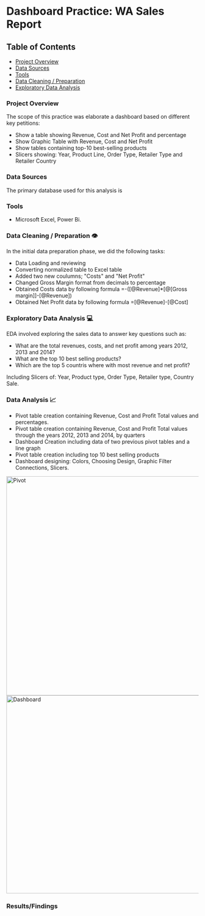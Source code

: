 # Dashboard Practice: WA Sales Report
## Table of Contents

- [Project Overview](#project-overview)
- [Data Sources](#data-sources)
- [Tools](#tools)
- [Data Cleaning / Preparation](#data-cleaning--preparation)
- [Exploratory Data Analysis](#exploratory-data-analysis)

### Project Overview 
The scope of this practice was elaborate a dashboard based on different key petitions:

- Show a table showing Revenue, Cost and Net Profit and percentage
- Show Graphic Table with Revenue, Cost and Net Profit
- Show tables containing top-10 best-selling products
- Slicers showing: Year, Product Line, Order Type, Retailer Type and Retailer Country  

### Data Sources
The primary database used for this analysis is 

### Tools
- Microsoft Excel, Power Bi.

### Data Cleaning / Preparation 👁️
In the initial data preparation phase, we did the following tasks:

- Data Loading and reviewing
- Converting normalized table to Excel table
- Added two new coulumns; "Costs" and "Net Profit"
- Changed Gross Margin format from decimals to percentage
- Obtained Costs data by following formula =-([@Revenue]*[@[Gross margin]]-[@Revenue])
- Obtained Net Profit data by following formula =[@Revenue]-[@Cost]


### Exploratory Data Analysis 💻
  EDA involved exploring the sales data to answer key questions such as:

  - What are the total revenues, costs, and net profit among years 2012, 2013 and 2014?
  - What are the top 10 best selling products?
  - Which are the top 5 countris where with most revenue and net profit?

  Including Slicers of: Year, Product type, Order Type, Retailer type, Country Sale.

### Data Analysis 📈

- Pivot table creation containing Revenue, Cost and Profit Total values and percentages.
- Pivot table creation containing Revenue, Cost and Profit Total values through the years 2012, 2013 and 2014, by quarters
- Dashboard Creation including data of two previous pivot tables and a line graph
- Pivot table creation including top 10 best selling products
- Dashboard designing: Colors, Choosing Design, Graphic Filter Connections, Slicers.
  
<img width="1032" height="573" alt="Pivot" src="https://github.com/user-attachments/assets/9e56122f-9521-4d60-a6f0-e13dea94dbe1" />

<img width="1424" height="518" alt="Dashboard" src="https://github.com/user-attachments/assets/a20a93ea-524d-43bf-9db8-d9fb77a5d7f6" />


### Results/Findings


  

